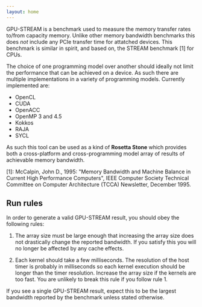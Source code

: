 ```yaml
---
layout: home 
---
```


GPU-STREAM is a benchmark used to measure the memory transfer rates to/from capacity memory.
Unlike other memory bandwidth benchmarks this does *not* include any PCIe transfer time for attatched devices.
This benchmark is similar in spirit, and based on, the STREAM benchmark [1] for CPUs.

The choice of one programming model over another should ideally not limit the performance that can be achieved on a device.
As such there are multiple implementations in a variety of programming models.
Currently implemented are:
  - OpenCL
  - CUDA
  - OpenACC
  - OpenMP 3 and 4.5
  - Kokkos
  - RAJA
  - SYCL

As such this tool can be used as a kind of **Rosetta Stone** which provides both a cross-platform and cross-programming model array of results of achievable memory bandwidth.

[1]: McCalpin, John D., 1995: "Memory Bandwidth and Machine Balance in Current High Performance Computers", IEEE Computer Society Technical Committee on Computer Architecture (TCCA) Newsletter, December 1995.

## Run rules

In order to generate a valid GPU-STREAM result, you should obey the following rules:

1. The array size must be large enough that increasing the array size does not drastically change the reported bandwidth. If you satisfy this you will no longer be affected by any cache effects.

2. Each kernel should take a few milliseconds. The resolution of the host timer is probably in milliseconds so each kernel execution should be longer than the timer resolution. Increase the array size if the kernels are too fast. You are unlikely to break this rule if you follow rule 1.

If you see a single GPU-STREAM result, expect this to be the largest bandwidth reported by the benchmark unless stated otherwise.


